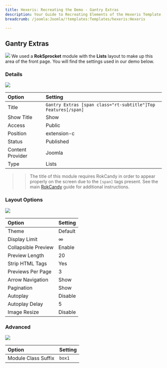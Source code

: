 ```yaml
---
title: Hexeris: Recreating the Demo - Gantry Extras
description: Your Guide to Recreating Elements of the Hexeris Template for Joomla
breadcrumb: /joomla:Joomla/!templates:Templates/hexeris:Hexeris

---
```


Gantry Extras
-----
![][demo]
We used a **RokSprocket** module with the **Lists** layout to make up this area of the front page. You will find the settings used in our demo below.

### Details
![][demo2]

| Option           | Setting                                                       |  
| :--------------- | :------------------------------------------------------------ |  
| Title            | `Gantry Extras [span class="rt-subtitle"]Top Features[/span]` |  
| Show Title       | Show                                                          |  
| Access           | Public                                                        |  
| Position         | extension-c                                                   |  
| Status           | Published                                                     |  
| Content Provider | Joomla                                                        |  
| Type             | Lists                                                         |

>> The title of this module requires RokCandy in order to appear properly on the screen due to the `[span]` tags present. See the main [RokCandy](../../extensions/rokcandy/rokcandy_use.md#rokcandy-use-in-rockettheme-template-demos) guide for additional instructions.

### Layout Options
![][demo3]

| Option              | Setting |  
| :------------------ | :------ |  
| Theme               | Default |  
| Display Limit       | ∞       |  
| Collapsible Preview | Enable  |  
| Preview Length      | 20      |  
| Strip HTML Tags     | Yes     |  
| Previews Per Page   | 3       |  
| Arrow Navigation    | Show    |  
| Pagination          | Show    |  
| Autoplay            | Disable |  
| Autoplay Delay      | 5       |  
| Image Resize        | Disable |

### Advanced
![][demo5]

| Option              | Setting |  
| :------------------ | :------ |  
| Module Class Suffix | `box1`  |

[demo]: assets/demo_6.jpeg
[demo2]: assets/mosaic_1.jpeg
[demo3]: assets/mosaic_2.jpeg
[demo4]: assets/mosaic_3.jpeg
[demo5]: assets/mosaic_4.jpeg
